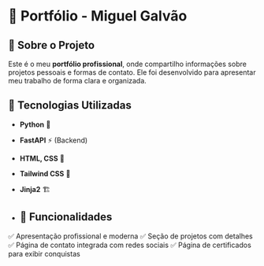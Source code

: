 # 💼 Portfólio - Miguel Galvão

## 📌 Sobre o Projeto
Este é o meu **portfólio profissional**, onde compartilho informações sobre projetos pessoais e formas de contato. Ele foi desenvolvido para apresentar meu trabalho de forma clara e organizada.

## 🚀 Tecnologias Utilizadas
- **Python** 🐍
- **FastAPI** ⚡ (Backend)
- **HTML, CSS** 🎨
- **Tailwind CSS** 💨 
- **Jinja2** 🏗️

- ## 📌 Funcionalidades
✅ Apresentação profissional e moderna
✅ Seção de projetos com detalhes
✅ Página de contato integrada com redes sociais
✅ Página de certificados para exibir conquistas
